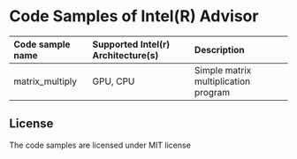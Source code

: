 # Code Samples of Intel(R) Advisor

| Code sample name                          | Supported Intel(r) Architecture(s) | Description
|:---                                       |:---                                |:---
| matrix_multiply                           | GPU, CPU                     | Simple matrix multiplication program


## License  
The code samples are licensed under MIT license 